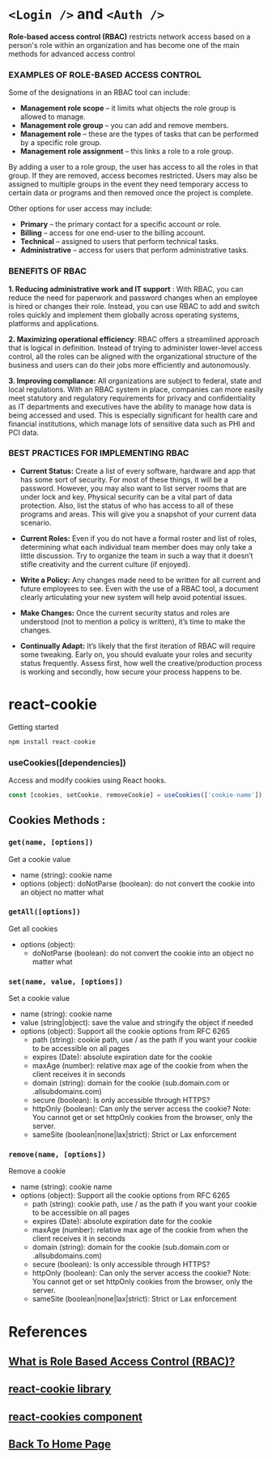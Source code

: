 # `<Login />` and `<Auth />`

**Role-based access control (RBAC)** restricts network access based on a person's role within an organization and has become one of the main methods for advanced access control

### EXAMPLES OF ROLE-BASED ACCESS CONTROL

Some of the designations in an RBAC tool can include:

- **Management role scope** – it limits what objects the role group is allowed to manage.
- **Management role group** – you can add and remove members.
- **Management role** – these are the types of tasks that can be performed by a specific role group.
- **Management role assignment** – this links a role to a role group.

By adding a user to a role group, the user has access to all the roles in that group. If they are removed, access becomes restricted. Users may also be assigned to multiple groups in the event they need temporary access to certain data or programs and then removed once the project is complete.

Other options for user access may include:

- **Primary** – the primary contact for a specific account or role.
- **Billing** – access for one end-user to the billing account.
- **Technical** – assigned to users that perform technical tasks.
- **Administrative** – access for users that perform administrative tasks.

### BENEFITS OF RBAC

**1. Reducing administrative work and IT support** : With RBAC, you can reduce the need for paperwork and password changes when an employee is hired or changes their role. Instead, you can use RBAC to add and switch roles quickly and implement them globally across operating systems, platforms and applications.

**2. Maximizing operational efficiency**: RBAC offers a streamlined approach that is logical in definition. Instead of trying to administer lower-level access control, all the roles can be aligned with the organizational structure of the business and users can do their jobs more efficiently and autonomously.

**3. Improving compliance:** All organizations are subject to federal, state and local regulations. With an RBAC system in place, companies can more easily meet statutory and regulatory requirements for privacy and confidentiality as IT departments and executives have the ability to manage how data is being accessed and used. This is especially significant for health care and financial institutions, which manage lots of sensitive data such as PHI and PCI data.

### BEST PRACTICES FOR IMPLEMENTING RBAC

- **Current Status:** Create a list of every software, hardware and app that has some sort of security. For most of these things, it will be a password. However, you may also want to list server rooms that are under lock and key. Physical security can be a vital part of data protection. Also, list the status of who has access to all of these programs and areas. This will give you a snapshot of your current data scenario.

- **Current Roles:** Even if you do not have a formal roster and list of roles, determining what each individual team member does may only take a little discussion. Try to organize the team in such a way that it doesn’t stifle creativity and the current culture (if enjoyed).

- **Write a Policy:** Any changes made need to be written for all current and future employees to see. Even with the use of a RBAC tool, a document clearly articulating your new system will help avoid potential issues.

- **Make Changes:** Once the current security status and roles are understood (not to mention a policy is written), it’s time to make the changes.

- **Continually Adapt:** It’s likely that the first iteration of RBAC will require some tweaking. Early on, you should evaluate your roles and security status frequently. Assess first, how well the creative/production process is working and secondly, how secure your process happens to be.

# react-cookie

Getting started

```js
npm install react-cookie
```

### useCookies([dependencies])

Access and modify cookies using React hooks.
```js
const [cookies, setCookie, removeCookie] = useCookies(['cookie-name']);
```

## Cookies Methods : 

### `get(name, [options])`

Get a cookie value

- name (string): cookie name
- options (object):
doNotParse (boolean): do not convert the cookie into an object no matter what


### `getAll([options])`

Get all cookies

- options (object):
    - doNotParse (boolean): do not convert the cookie into an object no matter what

### `set(name, value, [options])`

Set a cookie value

- name (string): cookie name
- value (string|object): save the value and stringify the object if needed
- options (object): Support all the cookie options from RFC 6265
    - path (string): cookie path, use / as the path if you want your cookie to be accessible on all pages
    - expires (Date): absolute expiration date for the cookie
    - maxAge (number): relative max age of the cookie from when the client receives it in seconds
    - domain (string): domain for the cookie (sub.domain.com or .allsubdomains.com)
    - secure (boolean): Is only accessible through HTTPS?
    - httpOnly (boolean): Can only the server access the cookie? Note: You cannot get or set httpOnly cookies from the browser, only the server.
    - sameSite (boolean|none|lax|strict): Strict or Lax enforcement

### `remove(name, [options])`

Remove a cookie

- name (string): cookie name
- options (object): Support all the cookie options from RFC 6265
    - path (string): cookie path, use / as the path if you want your cookie to be accessible on all pages
    - expires (Date): absolute expiration date for the cookie
    - maxAge (number): relative max age of the cookie from when the client receives it in seconds
    - domain (string): domain for the cookie (sub.domain.com or .allsubdomains.com)
    - secure (boolean): Is only accessible through HTTPS?
    - httpOnly (boolean): Can only the server access the cookie? Note: You cannot get or set httpOnly cookies from the browser, only the server.
    - sameSite (boolean|none|lax|strict): Strict or Lax enforcement


# References

## [What is Role Based Access Control (RBAC)?](https://digitalguardian.com/blog/what-role-based-access-control-rbac-examples-benefits-and-more)

## [react-cookie library](https://www.npmjs.com/package/react-cookie)

## [react-cookies component](https://www.npmjs.com/package/react-cookies)

## [Back To Home Page](../../README.md)

